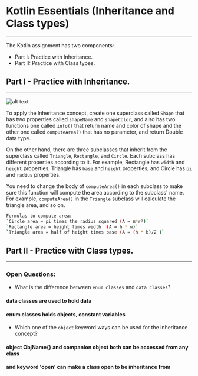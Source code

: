# Kotlin Essentials (Inheritance and Class types)
---
The Kotlin assignment has two components:
- Part I: Practice with Inheritance.
- Part II: Practice with Class types. 

## Part I - Practice with Inheritance.
---
![alt text](example.png)

To apply the Inheritance concept, create one superclass called `Shape` that has two properties called `shapeName` and `shapeColor`, and also has two functions one called `info()` that return name and color of shape and the other one called `computeArea()` that has no parameter, and return Double data type.

On the other hand, there are three subclasses that inherit from the superclass called `Triangle`, `Rectangle`, and `Circle`. Each subclass has different properties according to it. For example, Rectangle has `width` and `height` properties, Triangle has `base` and `height` properties, and Circle has `pi` and `radius` properties.

You need to change the body of `computeArea()` in each subclass to make sure this function will compute the area according to the subclass' name. For example, `computeArea()` in the `Triangle` subclass will calculate the triangle area, and so on.

```sh
Formulas to compute area:
`Circle area = pi times the radius squared (A = π*r²)`
`Rectangle area = height times width  (A = h * w)`
`Triangle area = half of height times base (A = (h * b)/2 )`
```

## Part II - Practice with Class types.
---
### Open Questions:
- What is the difference between `enum classes` and `data classes`?
#### data classes are used to hold data
#### enum classes holds objects, constant variables
- Which one of the `object` keyword ways can be used for the inheritance concept?
#### object ObjName{} and companion object both can be accessed from any class
#### and keyword 'open' can make a class open to be inheritance from

